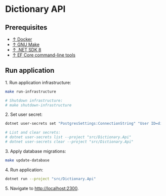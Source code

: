 # Dictionary API

## Prerequisites

- [↑ Docker](https://www.docker.com)
- [↑ GNU Make](https://www.gnu.org/software/make)
- [↑ .NET SDK 8](https://dotnet.microsoft.com/en-us/download/dotnet/8.0)
- [↑ EF Core command-line tools](https://learn.microsoft.com/en-us/ef/core/cli/dotnet)

## Run application

1\. Run application infrastructure:

```bash
make run-infrastructure

# Shutdown infrastructure:
# make shutdown-infrastructure
```

2\. Set user secret:

```bash
dotnet user-secrets set "PostgresSettings:ConnectionString" "User ID=dictionary_api;Password=dictionary_api;Host=localhost;Port=3300;Database=dictionary_api" --project "src/Dictionary.Api"

# List and clear secrets:
# dotnet user-secrets list --project "src/Dictionary.Api"
# dotnet user-secrets clear --project "src/Dictionary.Api"
```

3\. Apply database migrations:

```bash
make update-database
```

4\. Run application:

```bash
dotnet run --project "src/Dictionary.Api"
```

5\. Navigate to <http://localhost:2300>.

[//]: # (// TODO Add command that sets everything up and runs app in Docker?)

[//]: # ()
[//]: # (// TODO Move migrations to docker container)

[//]: # ()
[//]: # (// TODO Remove `Microsoft.EntityFrameworkCore.Design` package from Dictionary.Api project)

